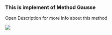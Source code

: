 ### This is implement of Method Gausse

Open Description for more info about this method




![](/dev/graph1.png) 
